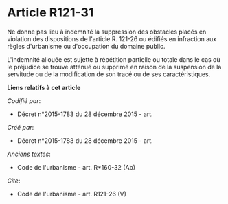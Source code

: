# Article R121-31

Ne donne pas lieu à indemnité la suppression des obstacles placés en violation des dispositions de l'article R. 121-26 ou
édifiés en infraction aux règles d'urbanisme ou d'occupation du domaine public. 

L'indemnité allouée est sujette à répétition partielle ou totale dans le cas où le préjudice se trouve atténué ou supprimé en
raison de la suspension de la servitude ou de la modification de son tracé ou de ses caractéristiques.

**Liens relatifs à cet article**

_Codifié par_:

  - Décret n°2015-1783 du 28 décembre 2015 - art.

_Créé par_:

  - Décret n°2015-1783 du 28 décembre 2015 - art.

_Anciens textes_:

  - Code de l'urbanisme - art. R*160-32 (Ab)

_Cite_:

  - Code de l'urbanisme - art. R121-26 (V)
